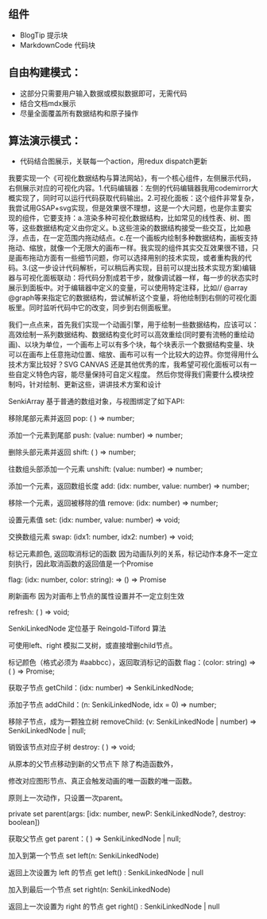 ## 组件

- BlogTip 提示块
- MarkdownCode 代码块

## 自由构建模式：

- 这部分只需要用户输入数据或模拟数据即可，无需代码
- 结合文档mdx展示
- 尽量全面覆盖所有数据结构和原子操作

## 算法演示模式：

- 代码结合图展示，关联每一个action，用redux dispatch更新

我要实现一个《可视化数据结构与算法网站》，有一个核心组件，左侧展示代码，右侧展示对应的可视化内容。1.代码编辑器：左侧的代码编辑器我用codemirror大概实现了，同时可以运行代码获取代码输出。2.可视化面板：这个组件非常复杂，我尝试用GSAP+svg实现，但是效果很不理想，这是一个大问题，也是你主要实现的组件，它要支持：a.渲染多种可视化数据结构，比如常见的线性表、树、图等，这些数据结构定义由你定义。b.这些渲染的数据结构接受一些交互，比如悬浮，点击，在一定范围内拖动结点。c.在一个画板内绘制多种数据结构，画板支持拖动、缩放，就像一个无限大的画布一样。我实现的组件其实交互效果很不错，只是画布拖动方面有一些细节问题，你可以选择用别的技术实现，或者重构我的代码。3.(这一步设计代码解析，可以稍后再实现，目前可以提出技术实现方案)编辑器与可视化面板联动：将代码分割成若干步，就像调试器一样，每一步的状态实时展示到面板中。对于编辑器中定义的变量，可以使用特定注释，比如// @array @graph等来指定它的数据结构，尝试解析这个变量，将他绘制到右侧的可视化面板里。同时监听代码中它的改变，同步到右侧面板里。

我们一点点来，首先我们实现一个动画引擎，用于绘制一些数据结构，应该可以：高效绘制一系列数据结构、数据结构变化时可以高效重绘(同时要有流畅的重绘动画)、以块为单位，一个画布上可以有多个块，每个块表示一个数据结构变量、块可以在画布上任意拖动位置、缩放、画布可以有一个比较大的边界。你觉得用什么技术方案比较好？SVG CANVAS 还是其他优秀的库，我希望可视化面板可以有一些自定义特色内容，能尽量保持可自定义程度。
然后你觉得我们需要什么模块控制吗，针对绘制、更新这些，讲讲技术方案和设计

SenkiArray
基于普通的数组对象，与视图绑定了如下API:

移除尾部元素并返回
pop: ( ) => number;

添加一个元素到尾部
push: (value: number) => number;

删除头部元素并返回
shift: ( ) => number;

往数组头部添加一个元素
unshift: (value: number) => number;

添加一个元素，返回数组长度
add: (idx: number, value: number) => number;

移除一个元素，返回被移除的值
remove: (idx: number) => number;

设置元素值
set: (idx: number, value: number) => void;

交换数组元素
swap: (idx1: number, idx2: number) => void;

标记元素颜色, 返回取消标记的函数
因为动画队列的关系，标记动作本身不一定立刻执行，因此取消函数的返回值是一个Promise

flag: (idx: number, color: string): => () => Promise<void>

刷新画布
因为对画布上节点的属性设置并不一定立刻生效

refresh: ( ) => void;

SenkiLinkedNode
定位基于 Reingold-Tilford 算法

可使用left、right 模拟二叉树，或直接增删child节点。

标记颜色（格式必须为 #aabbcc），返回取消标记的函数
flag：(color: string) => ( ) => Promise<void>;

获取子节点
getChild：(idx: number) => SenkiLinkedNode;

添加子节点
addChild：(n: SenkiLinkedNode, idx = 0) => number;

移除子节点，成为一颗独立树
removeChild: (v: SenkiLinkedNode | number) => SenkiLinkedNode | null;

销毁该节点对应子树
destroy: ( ) => void;

从原本的父节点移动到新的父节点下
除了构造函数外，

修改对应图形节点、真正会触发动画的唯一函数的唯一函数。

原则上一次动作，只设置一次parent。

private set parent(args: [idx: number, newP: SenkiLinkedNode?, destroy: boolean])

获取父节点
get parent：( ) => SenkiLinkedNode | null;

加入到第一个节点
set left(n: SenkiLinkedNode)

返回上次设置为 left 的节点
get left() : SenkiLinkedNode | null

加入到最后一个节点
set right(n: SenkiLinkedNode)

返回上一次设置为 right 的节点
get right() : SenkiLinkedNode | null
